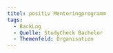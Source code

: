 ```yaml
---
titel: positiv Mentoringprogramm
tags:
  - BackLog
  - Quelle: StudyCheck Bachelor
  - Themenfeld: Organisation
---
```

